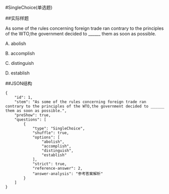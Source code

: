 #SingleChoice(单选题)

##实际样题

As some of the rules concerning foreign trade ran contrary to the principles of the WTO,the government decided to ______ them as soon as possible.

A. abolish

B. accomplish

C. distinguish

D. establish

##JSON结构

	{
		"id": 1,							
		"stem": "As some of the rules concerning foreign trade ran contrary to the principles of the WTO,the government decided to ______ them as soon as possible.",
		"preShow": true,
		"questions": [
			{
				"type": "SingleChoice",
				"shuffle": true, 					
				"options": [		
					"abolish",
					"accomplish",
					"distinguish",
					"establish"
				],
				"strict": true,
				"reference-answer": 2,		
				"answer-analysis": "参考答案解析"
			}
		]
	}


